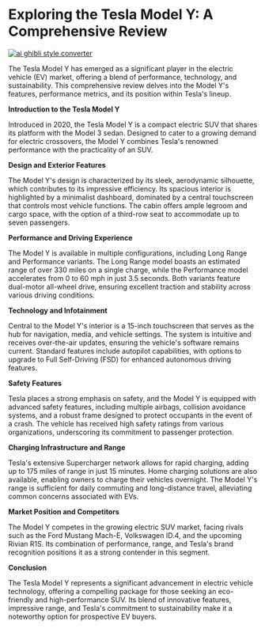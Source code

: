 # Exploring the Tesla Model Y: A Comprehensive Review

[![ai ghibli style converter](https://i.imgur.com/dwt8Y5G.gif)](https://witbeam.net/slzx)

The Tesla Model Y has emerged as a significant player in the electric vehicle (EV) market, offering a blend of performance, technology, and sustainability. This comprehensive review delves into the Model Y's features, performance metrics, and its position within Tesla's lineup.

**Introduction to the Tesla Model Y**

Introduced in 2020, the Tesla Model Y is a compact electric SUV that shares its platform with the Model 3 sedan. Designed to cater to a growing demand for electric crossovers, the Model Y combines Tesla's renowned performance with the practicality of an SUV.

**Design and Exterior Features**

The Model Y's design is characterized by its sleek, aerodynamic silhouette, which contributes to its impressive efficiency. Its spacious interior is highlighted by a minimalist dashboard, dominated by a central touchscreen that controls most vehicle functions. The cabin offers ample legroom and cargo space, with the option of a third-row seat to accommodate up to seven passengers.

**Performance and Driving Experience**

The Model Y is available in multiple configurations, including Long Range and Performance variants. The Long Range model boasts an estimated range of over 330 miles on a single charge, while the Performance model accelerates from 0 to 60 mph in just 3.5 seconds. Both variants feature dual-motor all-wheel drive, ensuring excellent traction and stability across various driving conditions.

**Technology and Infotainment**

Central to the Model Y's interior is a 15-inch touchscreen that serves as the hub for navigation, media, and vehicle settings. The system is intuitive and receives over-the-air updates, ensuring the vehicle's software remains current. Standard features include autopilot capabilities, with options to upgrade to Full Self-Driving (FSD) for enhanced autonomous driving features.

**Safety Features**

Tesla places a strong emphasis on safety, and the Model Y is equipped with advanced safety features, including multiple airbags, collision avoidance systems, and a robust frame designed to protect occupants in the event of a crash. The vehicle has received high safety ratings from various organizations, underscoring its commitment to passenger protection.

**Charging Infrastructure and Range**

Tesla's extensive Supercharger network allows for rapid charging, adding up to 175 miles of range in just 15 minutes. Home charging solutions are also available, enabling owners to charge their vehicles overnight. The Model Y's range is sufficient for daily commuting and long-distance travel, alleviating common concerns associated with EVs.

**Market Position and Competitors**

The Model Y competes in the growing electric SUV market, facing rivals such as the Ford Mustang Mach-E, Volkswagen ID.4, and the upcoming Rivian R1S. Its combination of performance, range, and Tesla's brand recognition positions it as a strong contender in this segment.

**Conclusion**

The Tesla Model Y represents a significant advancement in electric vehicle technology, offering a compelling package for those seeking an eco-friendly and high-performance SUV. Its blend of innovative features, impressive range, and Tesla's commitment to sustainability make it a noteworthy option for prospective EV buyers.